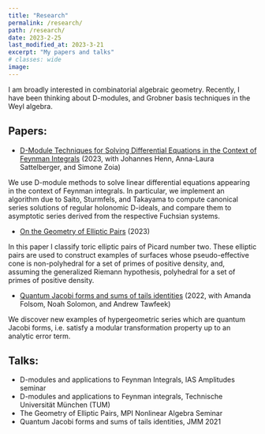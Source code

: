 ```yaml
---
title: "Research"
permalink: /research/
path: /research/
date: 2023-2-25
last_modified_at: 2023-3-21
excerpt: "My papers and talks"
# classes: wide
image:
---
```

I am broadly interested in combinatorial algebraic geometry. Recently, I have been thinking about D-modules, and Grobner basis techniques in the Weyl algebra.

## Papers: 

* [D-Module Techniques for Solving Differential Equations in the Context of Feynman Integrals](https://arxiv.org/abs/2303.11105) (2023, with Johannes Henn, Anna-Laura Sattelberger, and Simone Zoia)

We use D-module methods to solve linear differential equations appearing in the context of Feynman integrals. In particular, we implement an algorithm due to Saito, Sturmfels, and Takayama to compute canonical series solutions of regular holonomic D-ideals, and compare them to asymptotic series derived from the respective Fuchsian systems. 

* [On the Geometry of Elliptic Pairs](https://arxiv.org/abs/2204.02971) (2023)

In this paper I classify toric elliptic pairs of Picard number two. These elliptic pairs are used to construct examples of surfaces whose pseudo-effective cone is non-polyhedral for a set of primes of positive density, and, assuming the generalized Riemann hypothesis, polyhedral for a set of primes of positive density.  

* [Quantum Jacobi forms and sums of tails identities](https://www.researchgate.net/publication/357040393_Quantum_Jacobi_forms_and_sums_of_tails_identities)  (2022, with Amanda Folsom, Noah Solomon, and Andrew Tawfeek)

We discover new examples of hypergeometric series which are quantum Jacobi forms, i.e. satisfy a modular transformation property up to an analytic error term.

## Talks: 
* D-modules and applications to Feynman Integrals, IAS Amplitudes seminar
* D-modules and applications to Feynman integrals, Technische Universität München (TUM)
* The Geometry of Elliptic Pairs, MPI Nonlinear Algebra Seminar
* Quantum Jacobi forms and sums of tails identities, JMM 2021



